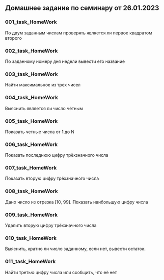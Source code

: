 ## Домашнее задание по семинару от 26.01.2023

### 001_task_HomeWork 
По двум заданным числам проверять является ли первое квадратом второго

### 002_task_HomeWork
По заданному номеру дня недели вывести его название

### 003_task_HomeWork
Найти максимальное из трех чисел

### 004_task_HomeWork
Выяснить является ли число чётным

### 005_task_HomeWork
Показать четные числа от 1 до N

### 006_task_HomeWork
Показать последнюю цифру трёхзначного числа

### 007_task_HomeWork
Показать вторую цифру трёхзначного числа

### 008_task_HomeWork
Дано число из отрезка [10, 99]. Показать наибольшую цифру числа

### 009_task_HomeWork
Удалить вторую цифру трёхзначного числа

### 010_task_HomeWork
Выяснить, кратно ли число заданному, если нет, вывести остаток.

### 011_task_HomeWork
Найти третью цифру числа или сообщить, что её нет